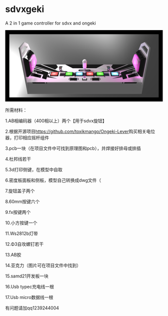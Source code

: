 # sdvxgeki

A 2 in 1 game controller for sdvx and ongeki

![image](https://github.com/hlcmOxO/sdvxgeki/blob/main/images/IMG_8444.PNG?raw=true)


所需材料：

1.AB相编码器（400相以上）两个【用于sdvx旋钮】

2.根据开源项目<https://github.com/toxikmango/Ongeki-Lever>购买相关电位器，打印相应摇杆组件

3.pcb一块（在项目文件中可找到原理图和pcb），并焊接好排母或排插

4.杜邦线若干

5.3d打印侧键，在模型中自取

6.密度板面板和侧板，模型自己转换成dwg文件（

7.旋钮盖子两个

8.60mm按键六个

9.fx按键两个

10.小方按键一个

11.Ws2812b灯带

12.Φ3自攻螺钉若干

13.AB胶

14.亚克力（图片可在项目文件中找到）

15.samd21开发板一块

16.Usb typec充电线一根

17.Usb micro数据线一根

有问题请加qq1239244004
